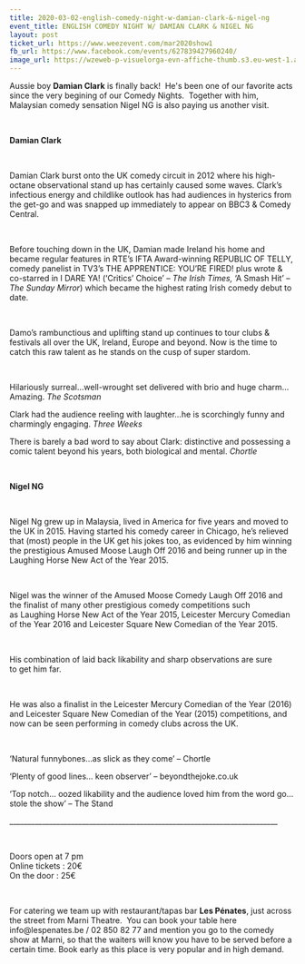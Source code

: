 ```yaml
---
title: 2020-03-02-english-comedy-night-w-damian-clark-&-nigel-ng
event_title: ENGLISH COMEDY NIGHT W/ DAMIAN CLARK & NIGEL NG
layout: post
ticket_url: https://www.weezevent.com/mar2020show1
fb_url: https://www.facebook.com/events/627839427960240/
image_url: https://wzeweb-p-visuelorga-evn-affiche-thumb.s3.eu-west-1.amazonaws.com/affiche_576214.thumb53700.1575804589.jpg
---
```

<p>Aussie boy <strong>Damian Clark</strong> is finally back!&nbsp; He's been one of our favorite acts since the very begining of our Comedy Nights.&nbsp; Together with him, Malaysian comedy sensation Nigel NG is also paying us another visit.</p><p>&nbsp;</p><p><strong>Damian Clark</strong></p><p>&nbsp;</p><p>Damian Clark burst onto the UK comedy circuit in 2012 where his high-octane observational stand up has certainly caused some waves. Clark’s infectious energy and childlike outlook has had audiences in hysterics from the get-go and was snapped up immediately to appear on BBC3 &amp; Comedy Central.</p><p>&nbsp;</p><p>Before touching down in the UK, Damian made Ireland his home and became regular features in RTE’s IFTA Award-winning REPUBLIC OF TELLY, comedy panelist in TV3’s THE APPRENTICE: YOU’RE FIRED! plus wrote &amp; co-starred in I DARE YA!&nbsp;(‘Critics’ Choice’ – <em>The Irish Times,</em> ‘A Smash Hit’ – <em>The Sunday Mirror</em>) which became the highest rating Irish comedy debut to date.</p><p>&nbsp;</p><p>Damo’s rambunctious and uplifting stand up continues to tour clubs &amp; festivals all over the UK, Ireland, Europe and beyond. Now is the time to catch this raw talent as he stands on the cusp of super stardom.</p><p>&nbsp;</p><p>Hilariously surreal…well-wrought set delivered with brio and huge charm…Amazing. <em>The Scotsman</em></p><p>Clark had the audience reeling with laughter…he is scorchingly funny and charmingly engaging. <em>Three Weeks</em></p><p>There is barely a bad word to say about Clark: distinctive and possessing a comic talent beyond his years, both biological and mental. <em>Chortle</em></p><p>&nbsp;</p><p><strong>Nigel NG</strong></p><p>&nbsp;</p><p>Nigel Ng grew up in Malaysia, lived in America for five years and moved to the UK in 2015. Having started his comedy career in Chicago, he’s relieved that (most) people in the UK get his jokes too, as evidenced by him winning the prestigious Amused Moose Laugh Off 2016 and being runner up in the Laughing Horse New Act of the Year 2015.</p><p>&nbsp;</p><p>Nigel was the winner of the Amused Moose Comedy Laugh Off 2016 and the finalist of many other prestigious comedy competitions such as&nbsp;Laughing Horse New Act of the Year 2015,&nbsp;Leicester Mercury Comedian of the Year 2016 and Leicester Square New Comedian of the Year&nbsp;2015.</p><p>&nbsp;</p><p>His combination of laid back&nbsp;likability and sharp observations are sure to&nbsp;get him far.</p><p>&nbsp;</p><p>He was also a finalist in the Leicester Mercury Comedian of the Year (2016) and Leicester Square New Comedian of the Year (2015) competitions, and now can be seen performing in comedy clubs across the UK.</p><p>&nbsp;</p><p>‘Natural funnybones…as slick as they come’ – Chortle</p><p>‘Plenty of good lines… keen observer’ – beyondthejoke.co.uk</p><p>‘Top notch… oozed likability and the audience loved him from the word go… stole the show’ – The Stand</p><p>__________________________________________________________________________</p><p>&nbsp;</p><p><span>Doors open at 7 pm<br>Online tickets : 20€<br>On the door : 25€</span></p><p>&nbsp;</p><p><span>For catering we team up with restaurant/tapas bar <strong>Les Pénates</strong>, just across the street from Marni Theatre.&nbsp; You can book your table here info@lespenates.be / 02 850 82 77 and mention you go to the comedy show at Marni, so that the waiters will know you have to be served before a certain time. Book early as this place is very popular and in high demand.</span></p>